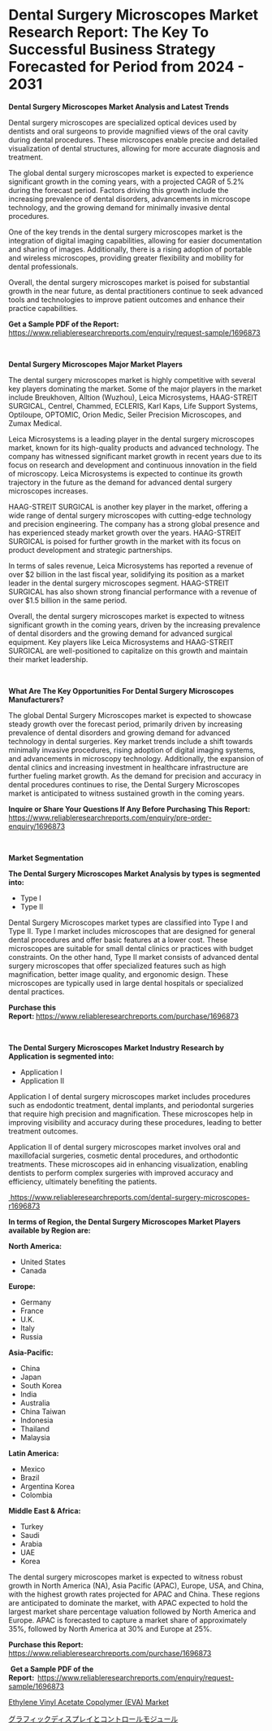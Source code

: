 <p><h1>Dental Surgery Microscopes Market Research Report: The Key To Successful Business Strategy Forecasted for Period from 2024 - 2031</h1></p><p><strong>Dental Surgery Microscopes Market Analysis and Latest Trends</strong></p>
<p><p>Dental surgery microscopes are specialized optical devices used by dentists and oral surgeons to provide magnified views of the oral cavity during dental procedures. These microscopes enable precise and detailed visualization of dental structures, allowing for more accurate diagnosis and treatment.</p><p>The global dental surgery microscopes market is expected to experience significant growth in the coming years, with a projected CAGR of 5.2% during the forecast period. Factors driving this growth include the increasing prevalence of dental disorders, advancements in microscope technology, and the growing demand for minimally invasive dental procedures.</p><p>One of the key trends in the dental surgery microscopes market is the integration of digital imaging capabilities, allowing for easier documentation and sharing of images. Additionally, there is a rising adoption of portable and wireless microscopes, providing greater flexibility and mobility for dental professionals.</p><p>Overall, the dental surgery microscopes market is poised for substantial growth in the near future, as dental practitioners continue to seek advanced tools and technologies to improve patient outcomes and enhance their practice capabilities.</p></p>
<p><strong>Get a Sample PDF of the Report:&nbsp;</strong> <a href="https://www.reliableresearchreports.com/enquiry/request-sample/1696873">https://www.reliableresearchreports.com/enquiry/request-sample/1696873</a></p>
<p>&nbsp;</p>
<p><strong>Dental Surgery Microscopes Major Market Players</strong></p>
<p><p>The dental surgery microscopes market is highly competitive with several key players dominating the market. Some of the major players in the market include Breukhoven, Alltion (Wuzhou), Leica Microsystems, HAAG-STREIT SURGICAL, Centrel, Chammed, ECLERIS, Karl Kaps, Life Support Systems, Optiloupe, OPTOMIC, Orion Medic, Seiler Precision Microscopes, and Zumax Medical.</p><p>Leica Microsystems is a leading player in the dental surgery microscopes market, known for its high-quality products and advanced technology. The company has witnessed significant market growth in recent years due to its focus on research and development and continuous innovation in the field of microscopy. Leica Microsystems is expected to continue its growth trajectory in the future as the demand for advanced dental surgery microscopes increases.</p><p>HAAG-STREIT SURGICAL is another key player in the market, offering a wide range of dental surgery microscopes with cutting-edge technology and precision engineering. The company has a strong global presence and has experienced steady market growth over the years. HAAG-STREIT SURGICAL is poised for further growth in the market with its focus on product development and strategic partnerships.</p><p>In terms of sales revenue, Leica Microsystems has reported a revenue of over $2 billion in the last fiscal year, solidifying its position as a market leader in the dental surgery microscopes segment. HAAG-STREIT SURGICAL has also shown strong financial performance with a revenue of over $1.5 billion in the same period.</p><p>Overall, the dental surgery microscopes market is expected to witness significant growth in the coming years, driven by the increasing prevalence of dental disorders and the growing demand for advanced surgical equipment. Key players like Leica Microsystems and HAAG-STREIT SURGICAL are well-positioned to capitalize on this growth and maintain their market leadership.</p></p>
<p>&nbsp;</p>
<p><strong>What Are The Key Opportunities For Dental Surgery Microscopes Manufacturers?</strong></p>
<p><p>The global Dental Surgery Microscopes market is expected to showcase steady growth over the forecast period, primarily driven by increasing prevalence of dental disorders and growing demand for advanced technology in dental surgeries. Key market trends include a shift towards minimally invasive procedures, rising adoption of digital imaging systems, and advancements in microscopy technology. Additionally, the expansion of dental clinics and increasing investment in healthcare infrastructure are further fueling market growth. As the demand for precision and accuracy in dental procedures continues to rise, the Dental Surgery Microscopes market is anticipated to witness sustained growth in the coming years.</p></p>
<p><strong>Inquire or Share Your Questions If Any Before Purchasing This Report:</strong> <a href="https://www.reliableresearchreports.com/enquiry/pre-order-enquiry/1696873">https://www.reliableresearchreports.com/enquiry/pre-order-enquiry/1696873</a></p>
<p>&nbsp;</p>
<p><strong>Market Segmentation</strong></p>
<p><strong>The Dental Surgery Microscopes Market Analysis by types is segmented into:</strong></p>
<p><ul><li>Type I</li><li>Type II</li></ul></p>
<p><p>Dental Surgery Microscopes market types are classified into Type I and Type II. Type I market includes microscopes that are designed for general dental procedures and offer basic features at a lower cost. These microscopes are suitable for small dental clinics or practices with budget constraints. On the other hand, Type II market consists of advanced dental surgery microscopes that offer specialized features such as high magnification, better image quality, and ergonomic design. These microscopes are typically used in large dental hospitals or specialized dental practices.</p></p>
<p><strong>Purchase this Report:&nbsp;</strong><a href="https://www.reliableresearchreports.com/purchase/1696873">https://www.reliableresearchreports.com/purchase/1696873</a></p>
<p>&nbsp;</p>
<p><strong>The Dental Surgery Microscopes Market Industry Research by Application is segmented into:</strong></p>
<p><ul><li>Application I</li><li>Application II</li></ul></p>
<p><p>Application I of dental surgery microscopes market includes procedures such as endodontic treatment, dental implants, and periodontal surgeries that require high precision and magnification. These microscopes help in improving visibility and accuracy during these procedures, leading to better treatment outcomes. </p><p>Application II of dental surgery microscopes market involves oral and maxillofacial surgeries, cosmetic dental procedures, and orthodontic treatments. These microscopes aid in enhancing visualization, enabling dentists to perform complex surgeries with improved accuracy and efficiency, ultimately benefiting the patients.</p></p>
<p><a href="https://www.reliableresearchreports.com/dental-surgery-microscopes-r1696873">&nbsp;https://www.reliableresearchreports.com/dental-surgery-microscopes-r1696873</a></p>
<p><strong>In terms of Region, the Dental Surgery Microscopes Market Players available by Region are:</strong></p>
<p>
    <p> <strong> North America: </strong>
        <ul>
            <li>United States</li>
            <li>Canada</li>
        </ul>
        </p> 
    <p> <strong> Europe: </strong>
        <ul>
            <li>Germany</li>
            <li>France</li>
            <li>U.K.</li>
            <li>Italy</li>
            <li>Russia</li>
        </ul>
        </p> 
    <p> <strong> Asia-Pacific: </strong>
        <ul>
            <li>China</li>
            <li>Japan</li>
            <li>South Korea</li>
            <li>India</li>
            <li>Australia</li>
            <li>China Taiwan</li>
            <li>Indonesia</li>
            <li>Thailand</li>
            <li>Malaysia</li>
        </ul>
        </p> 
    <p> <strong> Latin America: </strong>
        <ul>
            <li>Mexico</li>
            <li>Brazil</li>
            <li>Argentina Korea</li>
            <li>Colombia</li>
        </ul>
        </p> 
    <p> <strong> Middle East & Africa: </strong>
        <ul>
            <li>Turkey</li>
            <li>Saudi</li>
            <li>Arabia</li>
            <li>UAE</li>
            <li>Korea</li>
        </ul>
    </p>
    </p>
<p><p>The dental surgery microscopes market is expected to witness robust growth in North America (NA), Asia Pacific (APAC), Europe, USA, and China, with the highest growth rates projected for APAC and China. These regions are anticipated to dominate the market, with APAC expected to hold the largest market share percentage valuation followed by North America and Europe. APAC is forecasted to capture a market share of approximately 35%, followed by North America at 30% and Europe at 25%.</p></p>
<p><strong>Purchase this Report: </strong><a href="https://www.reliableresearchreports.com/purchase/1696873">https://www.reliableresearchreports.com/purchase/1696873</a></p>
<p>&nbsp;<strong>Get a Sample PDF of the Report:&nbsp;&nbsp;</strong><a href="https://www.reliableresearchreports.com/enquiry/request-sample/1696873">https://www.reliableresearchreports.com/enquiry/request-sample/1696873</a></p>
<p><strong></strong></p>
<p><p><a href="https://github.com/brenzgnarento/Market-Research-Report-List-2/blob/main/ethylene-vinyl-acetate-copolymer-eva-market.md">Ethylene Vinyl Acetate Copolymer (EVA) Market</a></p><p><a href="https://github.com/VinceMarvin1/Market-Research-Report-List-1/blob/main/2560266124455.md">グラフィックディスプレイとコントロールモジュール</a></p></p>